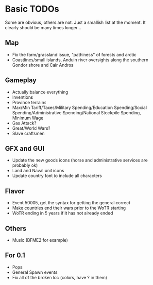 # Basic TODOs
Some are obvious, others are not. Just a smallish list at the moment. It clearly should be many times longer...
 
## Map
 - Fix the farm/grassland issue, "pathiness" of forests and arctic
 - Coastlines/small islands, Anduin river oversights along the southern Gondor shore and Cair Andros
 
## Gameplay
 - Actually balance everything
 - Inventions
 - Province terrains
 - Max/Min Tariff/Taxes/Military Spending/Education Spending/Social Spending/Administrative Spending/National Stockpile Spending, Minimum Wage
 - Gas Attack?
 - Great/World Wars?
 - Slave craftsmen

## GFX and GUI
 - Update the new goods icons (horse and administrative services are probably ok)
 - Land and Naval unit icons
 - Update country font to include all characters

## Flavor
 - Event 50005, get the syntax for getting the general correct
 - Make countries end their wars prior to the WoTR starting
 - WoTR ending in 5 years if it has not already ended

## Others 
 - Music (BFME2 for example)
 
## For 0.1
 - Pops
 - General Spawn events
 - Fix all of the broken loc (colors, have ? in them)